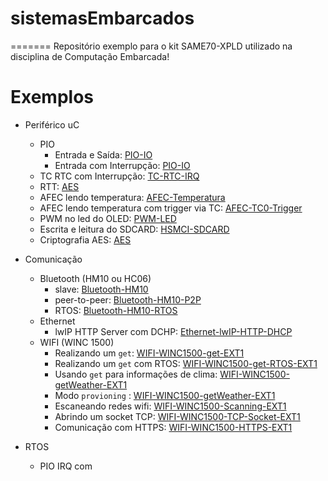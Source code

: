 # sistemasEmbarcados
=======
Repositório exemplo para o kit SAME70-XPLD utilizado na disciplina de Computação Embarcada!

# Exemplos

- Periférico uC
    - PIO 
        - Entrada e Saída: [PIO-IO](Perifericos-uC/PIO-IO/README.md/)
        - Entrada com Interrupção: [PIO-IO](Perifericos-uC/PIO-IRQ/README.md/)
    - TC RTC com Interrupção: [TC-RTC-IRQ](Perifericos-uC/TC-RTC-IRQ/README.md/)
    - RTT: [AES](Perifericos-uC/RTT/README.md/)
    - AFEC lendo temperatura: [AFEC-Temperatura](Perifericos-uC/AFEC-Temperatura/README.md/)
    - AFEC lendo temperatura com trigger via TC: [AFEC-TC0-Trigger](Perifericos-uC/AFEC-TC0-Trigger/README.md/)
    - PWM no led do OLED: [PWM-LED](Perifericos-uC/PWM-LED/README.md/)
    - Escrita e leitura do SDCARD: [HSMCI-SDCARD](Perifericos-uC/HSMCI-SDCARD/README.md/)
    - Criptografia AES: [AES](Perifericos-uC/AES/README.md)

- Comunicação
    - Bluetooth (HM10 ou HC06)
        - slave: [Bluetooth-HM10](Comunicacao/Bluetooth-HM10/README.md/)
        - peer-to-peer: [Bluetooth-HM10-P2P](Comunicacao/Bluetooth-HM10-P2P/README.md/)
        - RTOS: [Bluetooth-HM10-RTOS](Comunicacao/Bluetooth-HM10-RTOS/README.md/)
    - Ethernet
        - lwIP HTTP Server com DCHP: [Ethernet-lwIP-HTTP-DHCP](Comunicacao/Ethernet-lwIP-HTTP-DHCP/README.md/)
    - WIFI (WINC 1500)
        - Realizando um `get`: [WIFI-WINC1500-get-EXT1](Comunicacao/WIFI-WINC1500-get-EXT1/README.md/)
        - Realizando um `get` com RTOS: [WIFI-WINC1500-get-RTOS-EXT1](Comunicacao/WIFI-WINC1500-get-RTOS-EXT1/README.md/)
        - Usando `get` para informações de clima: [WIFI-WINC1500-getWeather-EXT1](Comunicacao/WIFI-WINC1500-getWeather-EXT1/README.md/)
        - Modo `provioning` : [WIFI-WINC1500-getWeather-EXT1](Comunicacao/WIFI-WINC1500-getWeather-EXT1/README.md/)
        - Escaneando redes wifi: [WIFI-WINC1500-Scanning-EXT1](Comunicacao/WIFI-WINC1500-Scanning-EXT1/README.md/)
        - Abrindo um socket TCP: [WIFI-WINC1500-TCP-Socket-EXT1](Comunicacao/WIFI-WINC1500-TCP-Socket-EXT1/README.md/)
        - Comunicação com HTTPS: [WIFI-WINC1500-HTTPS-EXT1](Comunicacao/WIFI-WINC1500-HTTPS-EXT1/README.md/)
        
- RTOS
    - PIO IRQ com 
